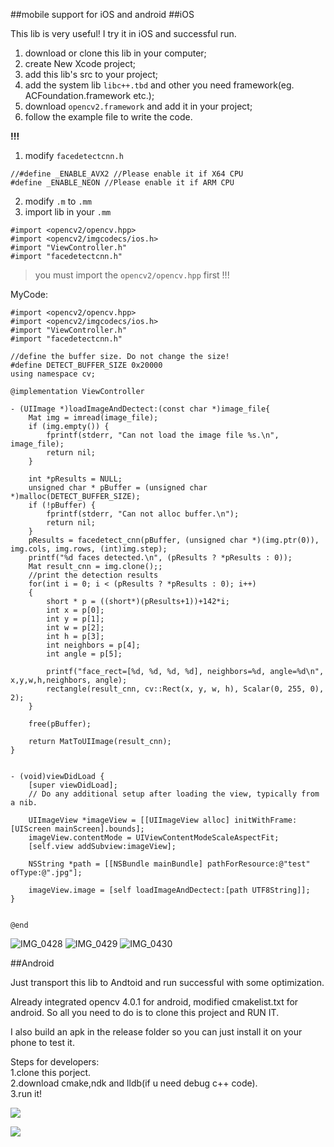 ##mobile support for iOS and android
##iOS

This lib is very useful! I try it in iOS and successful run. 

1. download or clone this lib in your computer;
2. create New Xcode project;
3. add this lib's src to your project;
4. add the system lib `libc++.tbd` and other you need framework(eg. ACFoundation.framework etc.);
5. download `opencv2.framework` and add it in your project;
6. follow the example file to write the code.

**!!!** 
1. modify  `facedetectcnn.h`
```objc
//#define _ENABLE_AVX2 //Please enable it if X64 CPU
#define _ENABLE_NEON //Please enable it if ARM CPU
```

2. modify  `.m` to `.mm` 
3. import lib in your `.mm`
```objc
#import <opencv2/opencv.hpp>
#import <opencv2/imgcodecs/ios.h>
#import "ViewController.h"
#import "facedetectcnn.h"
```
> you must import the `opencv2/opencv.hpp` first  !!!


MyCode:
```objc
#import <opencv2/opencv.hpp>
#import <opencv2/imgcodecs/ios.h>
#import "ViewController.h"
#import "facedetectcnn.h"

//define the buffer size. Do not change the size!
#define DETECT_BUFFER_SIZE 0x20000
using namespace cv;

@implementation ViewController

- (UIImage *)loadImageAndDectect:(const char *)image_file{
    Mat img = imread(image_file);
    if (img.empty()) {
        fprintf(stderr, "Can not load the image file %s.\n", image_file);
        return nil;
    }
    
    int *pResults = NULL;
    unsigned char * pBuffer = (unsigned char *)malloc(DETECT_BUFFER_SIZE);
    if (!pBuffer) {
        fprintf(stderr, "Can not alloc buffer.\n");
        return nil;
    }
    pResults = facedetect_cnn(pBuffer, (unsigned char *)(img.ptr(0)), img.cols, img.rows, (int)img.step);
    printf("%d faces detected.\n", (pResults ? *pResults : 0));
    Mat result_cnn = img.clone();;
    //print the detection results
    for(int i = 0; i < (pResults ? *pResults : 0); i++)
    {
        short * p = ((short*)(pResults+1))+142*i;
        int x = p[0];
        int y = p[1];
        int w = p[2];
        int h = p[3];
        int neighbors = p[4];
        int angle = p[5];
        
        printf("face_rect=[%d, %d, %d, %d], neighbors=%d, angle=%d\n", x,y,w,h,neighbors, angle);
        rectangle(result_cnn, cv::Rect(x, y, w, h), Scalar(0, 255, 0), 2);
    }
    
    free(pBuffer);
    
    return MatToUIImage(result_cnn);
}


- (void)viewDidLoad {
    [super viewDidLoad];
    // Do any additional setup after loading the view, typically from a nib.
    
    UIImageView *imageView = [[UIImageView alloc] initWithFrame:[UIScreen mainScreen].bounds];
    imageView.contentMode = UIViewContentModeScaleAspectFit;
    [self.view addSubview:imageView];
    
    NSString *path = [[NSBundle mainBundle] pathForResource:@"test" ofType:@".jpg"];
    
    imageView.image = [self loadImageAndDectect:[path UTF8String]];
}


@end
```
![IMG_0428](https://user-images.githubusercontent.com/5406305/54405990-50f9a700-4713-11e9-8f9e-bb6e54a0423a.PNG)
![IMG_0429](https://user-images.githubusercontent.com/5406305/54405991-51923d80-4713-11e9-9400-1ebe95e3abe5.PNG)
![IMG_0430](https://user-images.githubusercontent.com/5406305/54405993-535c0100-4713-11e9-9a4a-bbb5b3f6c21a.PNG)

##Android

Just transport this lib to Andtoid and run successful with some optimization.

Already integrated opencv 4.0.1 for android, modified cmakelist.txt for android. So all you need to do is to clone this project and RUN IT.

I also build an apk in the release folder so you can just install it on your phone to test it.

Steps for developers:  
1.clone this porject.  
2.download cmake,ndk and lldb(if u need debug c++ code).   
3.run it!

![](https://raw.githubusercontent.com/dpmaycry/libfacedetection/master/mobile/Screenshot1.jpg)

![](https://raw.githubusercontent.com/dpmaycry/libfacedetection/master/mobile/Screenshot2.jpg)


